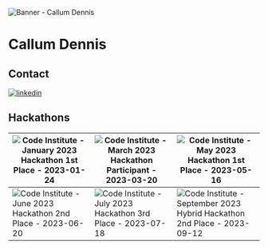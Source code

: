 
![Banner - Callum Dennis](https://github.com/CallumDennisIE/CallumDennisIE/assets/110825112/fb532c76-a70d-4f1a-a498-415018a4331b)
# Callum Dennis

## Contact
[<img src='https://img.shields.io/badge/LinkedIn-0077B5?style=for-the-badge&logo=linkedin&logoColor=white' alt='linkedin'>](https://www.linkedin.com/in/callum-dennis-ireland/)

## Hackathons


| ![Code Institute - January 2023 Hackathon 1st Place - 2023-01-24](https://github.com/CallumDennisIE/CallumDennisIE/assets/110825112/d911e393-0132-4436-a9a6-e6dc846a265c) | ![Code Institute - March 2023 Hackathon Participant - 2023-03-20](https://github.com/CallumDennisIE/CallumDennisIE/assets/110825112/7b129e9d-9ffc-4148-87a8-ee0d150b1a0e) | ![Code Institute - May 2023 Hackathon 1st Place - 2023-05-16](https://github.com/CallumDennisIE/CallumDennisIE/assets/110825112/577f00df-9059-4d5f-b9e5-33d28fa043eb) |
|--|--|--|
| ![Code Institute - June 2023 Hackathon 2nd Place - 2023-06-20](https://github.com/CallumDennisIE/CallumDennisIE/assets/110825112/75fec9d8-206b-4463-9468-b6f28ee4702b) | ![Code Institute - July 2023 Hackathon 3rd Place - 2023-07-18](https://github.com/CallumDennisIE/CallumDennisIE/assets/110825112/382d75bf-a6ee-4154-9613-17f352a3d383) | ![Code Institute - September 2023 Hybrid Hackathon 2nd Place - 2023-09-12](https://github.com/CallumDennisIE/CallumDennisIE/assets/110825112/9715f13f-13c0-4b1d-9a80-4e283cf14cee) |







